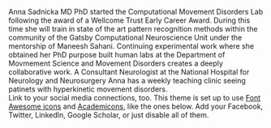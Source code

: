 Anna Sadnicka MD PhD started the Computational Movement Disorders Lab following the award of a Wellcome Trust Early Career Award.  During this time she will train in state of the art pattern recognition methods within the community of the Gatsby Computational Neuroscience Unit under the mentorship of Maneesh Sahani. Continuing experimental work where she obtained her PhD purpose built human labs at the Department of Movmement Science and Movement Disorders creates a deeply collaborative work.  A Consultant Neurologist at the National Hospital for Neurology and Neurosurgery Anna has a weekly teaching clinic seeing patinets with hyperkinetic movement disorders.  
Link to your social media connections, too. This theme is set up to use [Font Awesome icons](https://fontawesome.com/) and [Academicons](https://jpswalsh.github.io/academicons/), like the ones below. Add your Facebook, Twitter, LinkedIn, Google Scholar, or just disable all of them.
